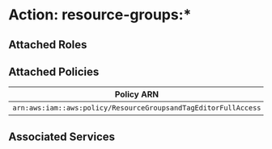 # Action: resource-groups:*

## Attached Roles

## Attached Policies

| Policy ARN | Policy Name |
|------------|-------------|
| `arn:aws:iam::aws:policy/ResourceGroupsandTagEditorFullAccess` | [ResourceGroupsandTagEditorFullAccess](../policies.md#resourcegroupsandtageditorfullaccess) |

## Associated Services

